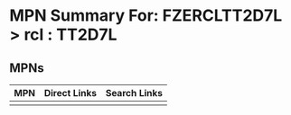 



# MPN Summary For: FZERCLTT2D7L > rcl : TT2D7L

## MPNs
  

|MPN|Direct Links|Search Links|
| :--- | :--- | :--- |
||||
